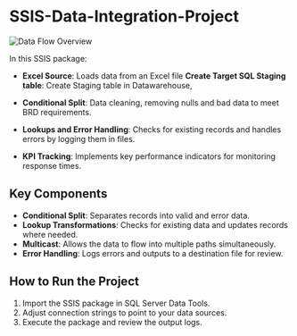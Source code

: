 # SSIS-Data-Integration-Project
![Data Flow Overview](images/ssis_data_flow.png)

In this SSIS package:
- **Excel Source**: Loads data from an Excel file 
 **Create Target SQL Staging table**: Create Staging table in Datawarehouse,
- **Conditional Split**: Data cleaning, removing nulls and bad data to meet BRD requirements.
- **Lookups and Error Handling**: Checks for existing records and handles errors by logging them in files.

- **KPI Tracking**: Implements key performance indicators for monitoring response times.

## Key Components
- **Conditional Split**: Separates records into valid and error data.
- **Lookup Transformations**: Checks for existing data and updates records where needed.
- **Multicast**: Allows the data to flow into multiple paths simultaneously.
- **Error Handling**: Logs errors and outputs to a destination file for review.

## How to Run the Project

1. Import the SSIS package in SQL Server Data Tools.
2. Adjust connection strings to point to your data sources.
3. Execute the package and review the output logs.
